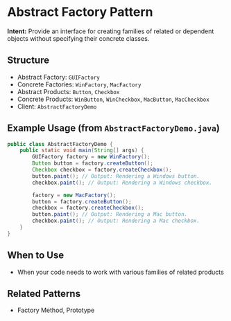 # Abstract Factory Pattern

**Intent:** Provide an interface for creating families of related or dependent objects without specifying their concrete classes.

## Structure
- Abstract Factory: `GUIFactory`
- Concrete Factories: `WinFactory`, `MacFactory`
- Abstract Products: `Button`, `Checkbox`
- Concrete Products: `WinButton`, `WinCheckbox`, `MacButton`, `MacCheckbox`
- Client: `AbstractFactoryDemo`

## Example Usage (from `AbstractFactoryDemo.java`)
```java
public class AbstractFactoryDemo {
	public static void main(String[] args) {
		GUIFactory factory = new WinFactory();
		Button button = factory.createButton();
		Checkbox checkbox = factory.createCheckbox();
		button.paint(); // Output: Rendering a Windows button.
		checkbox.paint(); // Output: Rendering a Windows checkbox.

		factory = new MacFactory();
		button = factory.createButton();
		checkbox = factory.createCheckbox();
		button.paint(); // Output: Rendering a Mac button.
		checkbox.paint(); // Output: Rendering a Mac checkbox.
	}
}
```

## When to Use
- When your code needs to work with various families of related products

## Related Patterns
- Factory Method, Prototype
